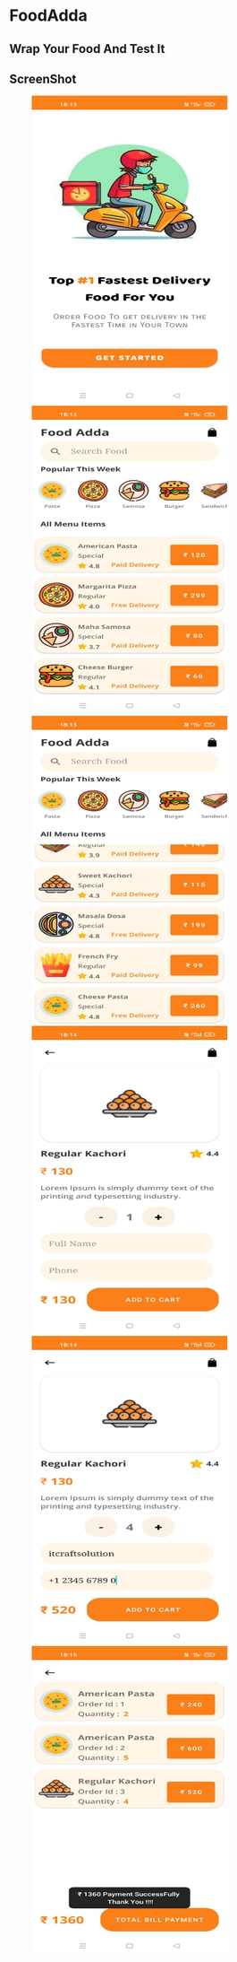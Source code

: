 # FoodAdda

## Wrap Your Food And Test It

## ScreenShot


<img src="https://github.com/IT-Craft-Solution/FoodAdda/blob/master/ScreenShots/image-1.jpeg" height="550" width="350" hspace="40">
<img src="https://github.com/IT-Craft-Solution/FoodAdda/blob/master/ScreenShots/image-2.jpeg" height="550" width="350" hspace="40">
<img src="https://github.com/IT-Craft-Solution/FoodAdda/blob/master/ScreenShots/image-3.jpeg" height="550" width="350" hspace="40">
<img src="https://github.com/IT-Craft-Solution/FoodAdda/blob/master/ScreenShots/image-4.jpeg" height="550" width="350" hspace="40">
<img src="https://github.com/IT-Craft-Solution/FoodAdda/blob/master/ScreenShots/image-5.jpeg" height="550" width="350" hspace="40">
<img src="https://github.com/IT-Craft-Solution/FoodAdda/blob/master/ScreenShots/image-6.jpeg" height="550" width="350" hspace="40">

